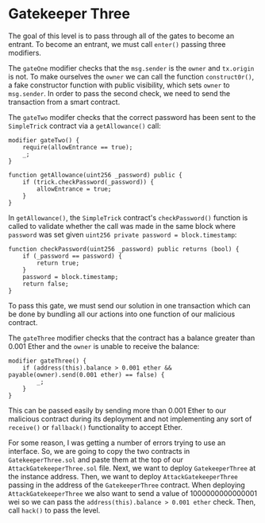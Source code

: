 # Gatekeeper Three

The goal of this level is to pass through all of the gates to become an entrant. To become an entrant, we must call `enter()` passing three modifiers.

The `gateOne` modifier checks that the `msg.sender` is the `owner` and `tx.origin` is not. To make ourselves the `owner` we can call the function `construct0r()`, a fake  constructor function with public visibility, which sets `owner` to `msg.sender`. In order to pass the second check, we need to send the transaction from a smart contract.

The `gateTwo` modifer checks that the correct password has been sent to the `SimpleTrick` contract via a `getAllowance()` call:
```
modifier gateTwo() {
    require(allowEntrance == true);
    _;
}

function getAllowance(uint256 _password) public {
    if (trick.checkPassword(_password)) {
        allowEntrance = true;
    }
}
```
In `getAllowance()`, the `SimpleTrick` contract's `checkPassword()` function is called to validate whether the call was made in the same block where `password` was set given `uint256 private password = block.timestamp`:
```
function checkPassword(uint256 _password) public returns (bool) {
    if (_password == password) {
        return true;
    }
    password = block.timestamp;
    return false;
}
```
To pass this gate, we must send our solution in one transaction which can be done by bundling all our actions into one function of our malicious contract.

The `gateThree` modifier checks that the contract has a balance greater than 0.001 Ether and the `owner` is unable to receive the balance:
```
modifier gateThree() {
    if (address(this).balance > 0.001 ether && payable(owner).send(0.001 ether) == false) {
        _;
    }
}
```
This can be passed easily by sending more than 0.001 Ether to our malicious contract during its deployment and not implementing any sort of `receive()` or `fallback()` functionality to accept Ether.

For some reason, I was getting a number of errors trying to use an interface. So, we are going to copy the two contracts in `GatekeeperThree.sol` and paste them at the top of our `AttackGatekeeperThree.sol` file. Next, we want to deploy `GatekeeperThree` at the instance address. Then, we want to deploy `AttackGatekeeperThree` passing in the address of the `GatekeeperThree` contract. When deploying `AttackGatekeeperThree` we also want to send a value of 1000000000000001 wei so we can pass the `address(this).balance > 0.001 ether` check. Then, call `hack()` to pass the level.
